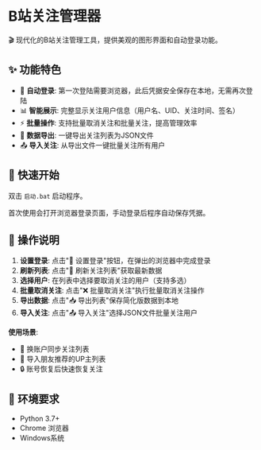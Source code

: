 # B站关注管理器

🎬 现代化的B站关注管理工具，提供美观的图形界面和自动登录功能。

## ✨ 功能特色

- 🔐 **自动登录**: 第一次登陆需要浏览器，此后凭据安全保存在本地，无需再次登陆
- 📊 **智能展示**: 完整显示关注用户信息（用户名、UID、关注时间、签名）
- ⚡ **批量操作**: 支持批量取消关注和批量关注，提高管理效率
- 💾 **数据导出**: 一键导出关注列表为JSON文件
- 📤 **导入关注**: 从导出文件一键批量关注所有用户

## 🚀 快速开始

双击 `启动.bat` 启动程序。

首次使用会打开浏览器登录页面，手动登录后程序自动保存凭据。

## 🎯 操作说明

1. **设置登录**: 点击"🔐 设置登录"按钮，在弹出的浏览器中完成登录
2. **刷新列表**: 点击"🔄 刷新关注列表"获取最新数据
3. **选择用户**: 在列表中选择要取消关注的用户（支持多选）
4. **批量取消关注**: 点击"❌ 批量取消关注"执行批量取消关注操作
5. **导出数据**: 点击"📥 导出列表"保存简化版数据到本地
6. **导入关注**: 点击"📤 导入关注"选择JSON文件批量关注用户

**使用场景**:
- 🔄 换账户同步关注列表
- 👥 导入朋友推荐的UP主列表
- 🔒 账号恢复后快速恢复关注

## 🔧 环境要求

- Python 3.7+
- Chrome 浏览器
- Windows系统
